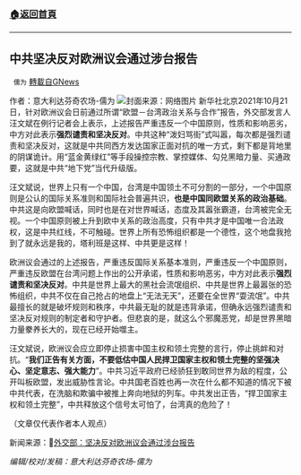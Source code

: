 ###  [:house:返回首頁](https://github.com/ourhimalayas/txt)
---


## 中共坚决反对欧洲议会通过涉台报告
` 儒为` [轉載自GNews](https://gnews.org/zh-hans/1610518/)

作者：意大利达芬奇农场-儒为
![](https://assets.gnews.org/wp-content/uploads/2021/10/欧盟涉台报告.jpeg)封面来源：网络图片
新华社北京2021年10月21日，针对欧洲议会日前通过所谓“欧盟－台湾政治关系与合作”报告，外交部发言人汪文斌在例行记者会上表示，上述报告严重违反一个中国原则，性质和影响恶劣，中方对此表示**强烈谴责和坚决反对**。中共这种“泼妇骂街”式叫嚣，每次都是强烈谴责和坚决反对，这就是中共同西方发达国家正面对抗的唯一方式，剩下都是背地里的阴谋诡计。用“蓝金黄绿红”等手段操控宗教、掌控媒体、勾兑黑暗力量、买通政要，这就是中共“地下党”当代升级版。

汪文斌说，世界上只有一个中国，台湾是中国领土不可分割的一部分，一个中国原则是公认的国际关系准则和国际社会普遍共识，**也是中国同欧盟关系的政治基础**。中共这是向欧盟喊话，同时也是在对世界喊话，态度及其嚣张霸道，台湾被完全无视。一个中国原则被上升到欧中关系的政治高度，只有中共才是中国唯一合法政权，这是中共红线，不可触碰。世界上所有恐怖组织都是一个德性，这个地盘我抢到了就永远是我的，塔利班是这样、中共更是这样！

欧洲议会通过的上述报告，严重违反国际关系基本准则，严重违反一个中国原则，严重违反欧盟在台湾问题上作出的公开承诺，性质和影响恶劣，中方对此表示**强烈谴责和坚决反对**。中共是世界上最大的黑社会流氓组织、中共是世界上最嚣张的恐怖组织，中共不仅在自己抢占的地盘上“无法无天”，还要在全世界“耍流氓”。中共最擅长的就是破坏规则和秩序，中共最无耻的就是违背承诺，但确永远强烈谴责和坚决反对规则的制定者和守护者。但悲哀的是，就这么个邪魔恶党，却是世界黑暗力量豢养长大的，现在已经开始噬主。

汪文斌说，欧洲议会应立即停止损害中国主权和领土完整的言行，停止挑衅和对抗。“**我们正告有关方面，不要低估中国人民捍卫国家主权和领土完整的坚强决心、坚定意志、强大能力**”。中共习近平政府已经骄狂到敢同世界为敌的程度，公开叫板欧盟，发出威胁性言论。中共国老百姓也再一次在什么都不知道的情况下被中共代表，在洗脑和欺骗中被推上奔向地狱的列车。中共发出正告，“捍卫国家主权和领土完整”，中共释放这个信号太可怕了，台湾真的危险了！

（文章仅代表作者本人观点）

新闻来源：🔗[外交部：坚决反对欧洲议会通过涉台报告](http://www.news.cn/world/2021-10/21/c_1127981990.htm)

*编辑/校对/发稿：意大利达芬奇农场-儒为*
